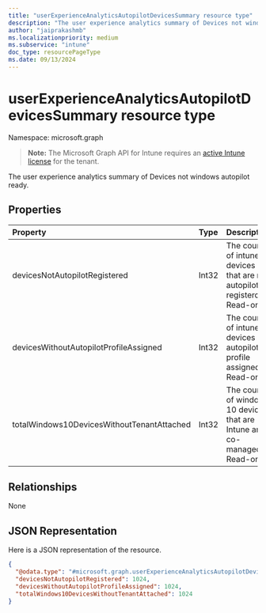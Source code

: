 ```yaml
---
title: "userExperienceAnalyticsAutopilotDevicesSummary resource type"
description: "The user experience analytics summary of Devices not windows autopilot ready."
author: "jaiprakashmb"
ms.localizationpriority: medium
ms.subservice: "intune"
doc_type: resourcePageType
ms.date: 09/13/2024
---
```


# userExperienceAnalyticsAutopilotDevicesSummary resource type

Namespace: microsoft.graph

> **Note:** The Microsoft Graph API for Intune requires an [active Intune license](https://go.microsoft.com/fwlink/?linkid=839381) for the tenant.

The user experience analytics summary of Devices not windows autopilot ready.

## Properties
|Property|Type|Description|
|:---|:---|:---|
|devicesNotAutopilotRegistered|Int32|The count of intune devices that are not autopilot registerd. Read-only.|
|devicesWithoutAutopilotProfileAssigned|Int32|The count of intune devices not autopilot profile assigned. Read-only.|
|totalWindows10DevicesWithoutTenantAttached|Int32|The count of windows 10 devices that are Intune and co-managed. Read-only.|

## Relationships
None

## JSON Representation
Here is a JSON representation of the resource.
<!-- {
  "blockType": "resource",
  "@odata.type": "microsoft.graph.userExperienceAnalyticsAutopilotDevicesSummary"
}
-->
``` json
{
  "@odata.type": "#microsoft.graph.userExperienceAnalyticsAutopilotDevicesSummary",
  "devicesNotAutopilotRegistered": 1024,
  "devicesWithoutAutopilotProfileAssigned": 1024,
  "totalWindows10DevicesWithoutTenantAttached": 1024
}
```
